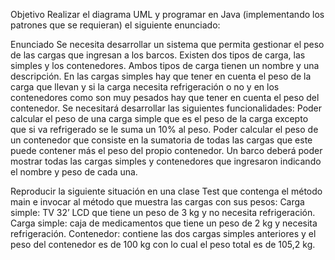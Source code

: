 Objetivo
Realizar el diagrama UML y programar en Java (implementando los patrones que se requieran) el siguiente enunciado:

Enunciado
Se necesita desarrollar un sistema que permita gestionar el peso de las cargas que ingresan a los barcos. Existen dos tipos de carga, las simples y los contenedores.
Ambos tipos de carga tienen un nombre y una descripción. En las cargas simples hay que tener en cuenta el peso de la carga que llevan y si la carga necesita refrigeración o no y en los contenedores como son muy pesados hay que tener en cuenta el peso del contenedor.
Se necesitará desarrollar las siguientes funcionalidades:
Poder calcular el peso de una carga simple que es el peso de la carga excepto que si va refrigerado se le suma un 10% al peso.
Poder calcular el peso de un contenedor que consiste en la sumatoria de todas las cargas que este puede contener más el peso del propio contenedor.
Un barco deberá poder mostrar todas las cargas simples y contenedores que ingresaron indicando el nombre y peso de cada una.

Reproducir la siguiente situación en una clase Test que contenga el método main e invocar al método que muestra las cargas con sus pesos:
Carga simple: TV 32’ LCD que tiene un peso de 3 kg y no necesita refrigeración.
Carga simple: caja de medicamentos que tiene un peso de 2 kg y necesita refrigeración.
Contenedor: contiene las dos cargas simples anteriores y el peso del contenedor es de 100 kg con lo cual el peso total es de 105,2 kg.